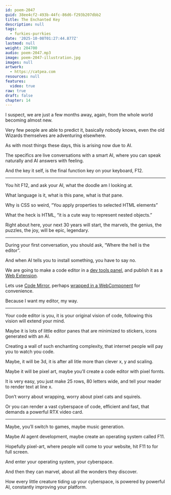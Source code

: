 ```yaml
---
id: poem-2047
guid: 38ee4cf2-493b-44fc-86d6-f293b207dbb2
title: The Enchanted Key
description: null
tags:
  - furkies-purrkies
date: '2025-10-08T01:27:44.877Z'
lastmod: null
weight: 204700
audio: poem-2047.mp3
image: poem-2047-illustration.jpg
images: null
artwork:
  - https://catpea.com
resources: null
features:
  video: true
raw: true
draft: false
chapter: 14
---
```


I suspect, we are just a few months away, again,
from the whole world becoming almost new.

Very few people are able to predict it, basically nobody knows,
even the old Wizards themselves are adventuring elsewhere.

As with most things these days,
this is arising now due to AI.

The specifics are live conversations with a smart AI,
where you can speak naturally and AI answers with feeling.

And the key it self, is the final function key on your keyboard,
F12.

---

You hit F12, and ask your AI,
what the doodle am I looking at.

What language is it,
what is this pane, what is that pane.

Why is CSS so weird,
“You apply properties to selected HTML elements”

What the heck is HTML,
“it is a cute way to represent nested objects.”

Right about here, your next 30 years will start,
the marvels, the genius, the puzzles, the joy, will be epic, legendary.

---

During your first conversation,
you should ask, “Where the hell is the editor”.

And when AI tells you to install something,
you have to say no.

We are going to make a code editor in a [dev tools panel][0],
and publish it as a [Web Extension][1].

Lets use [Code Mirror][2],
perhaps [wrapped in a WebComponent][3] for convenience.

Because I want my editor,
my way.

---

Your code editor is you, it is your original vision of code,
following this vision will extend your mind.

Maybe it is lots of little editor panes that are minimized to stickers,
icons generated with an AI.

Creating a wall of such enchanting complexity,
that internet people will pay you to watch you code.

Maybe, it will be 3d,
it is after all litle more than clever x, y and scaling.

Maybe it will be pixel art,
maybe you’ll create a code editor with pixel fornts.

It is very easy, you just make 25 rows, 80 letters wide,
and tell your reader to render text at line x.

Don’t worry about wrapping,
worry about pixel cats and squirels.

Or you can render a vast cyberspace of code,
efficient and fast, that demands a powerful RTX video card.

---

Maybe, you’ll switch to games,
maybe music generation.

Maybe AI agent development,
maybe create an operating system called F11.

Hopefully pixel-art,
where people will come to your website, hit F11 to for full screen.

And enter your operating system,
your cyberspace.

And then they can marvel,
about all the wonders they discover.

How every little creature tiding up your cyberspace,
is powered by powerful AI, constantly improving your platform.

[0]: https://github.com/firefox-devtools/extension-examples
[1]: https://extensionworkshop.com/documentation/develop/browser-extension-development-tools/
[2]: https://codemirror.net/
[3]: https://github.com/catpea/hoity-toity
